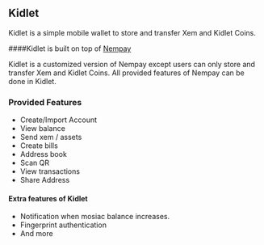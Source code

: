 ## Kidlet

Kidlet is a simple mobile wallet to store and transfer Xem and Kidlet Coins.

####Kidlet is built on top of [Nempay](https://github.com/dgarcia360/NEMPay)

Kidlet is a customized version of Nempay except users can only store and transfer Xem and Kidlet Coins.
All provided features of Nempay can be done in Kidlet.
### Provided Features
* Create/Import Account
* View balance
* Send xem / assets
* Create bills
* Address book
* Scan QR
* View transactions
* Share Address

#### Extra features of Kidlet
* Notification when mosiac balance increases.
* Fingerprint authentication
* And more